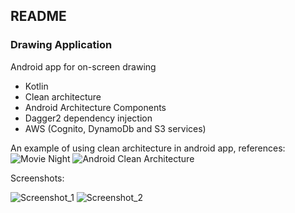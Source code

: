 ## README ##

### Drawing Application  ###

Android app for on-screen drawing

* Kotlin
* Clean architecture
* Android Architecture Components
* Dagger2 dependency injection
* AWS (Cognito, DynamoDb and S3 services)


An example of using clean architecture in android app, references:
![Movie Night](https://github.com/mrsegev/MovieNight)
![Android Clean Architecture](https://github.com/android10/Android-CleanArchitecture)

Screenshots:

![Screenshot_1](https://i.imgur.com/YSii38qm.png)
![Screenshot_2](https://i.imgur.com/uSe0C6Bm.png)
